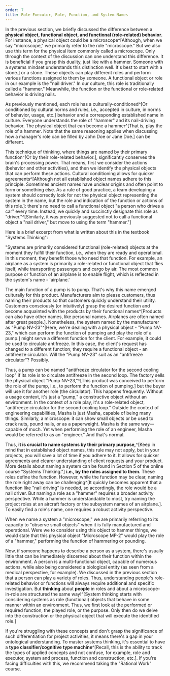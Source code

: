 ```yaml
---
order: 7
title: Role Executor, Role, Function, and System Names
---
```


In the previous section, we briefly discussed the difference between a **physical object, functional object, and functional (role-related) behavior**. For instance, a physical object could be a microscope^[Although, when we say "microscope," we primarily refer to the role "microscope." But we also use this term for the physical item commonly called a microscope. Only through the context of the discussion can one understand this difference. It is beneficial if you grasp this duality, just like with a hammer. Someone with a systems mindset understands this distinction well. It's best to start with a stone.] or a stone. These objects can play different roles and perform various functions assigned to them by someone. A functional object or role in our example is the "nail driver." In our culture, this role is traditionally called a "hammer." Meanwhile, the function or the functional or role-related behavior is driving nails.

As previously mentioned, each role has a culturally-conditioned^[Or conditioned by cultural norms and rules, i.e., accepted in culture, in norms of behavior, usage, etc.] behavior and a corresponding established name in culture. Everyone understands the role of "hammer" and its nail-driving behavior. The physical object that can become a hammer^[That is, play the role of a hammer. Note that the same reasoning applies when discussing how a manager's role can be filled by John Doe or Jane Doe.] can be different.

This technique of thinking, where things are named by their primary function^[Or by their role-related behavior.], significantly conserves the brain's processing power. That means, first we consider the actions (behavior and other activities), and then we identify the physical objects that can perform these actions. Cultural conditioning allows for quicker agreements^[Although not all established object names adhere to this principle. Sometimes ancient names have unclear origins and often point to form or something else. As a rule of good practice, a team developing a system should correctly look for not the physical object representing the system in the name, but the role and indication of the function or actions of this role.]: there's no need to call a functional object "a person who drives a car" every time. Instead, we quickly and succinctly designate this role as "driver."^[Similarly, it was previously suggested not to call a functional object a "nail driver," but move to using the term "hammer."]

Here is a brief excerpt from what is written about this in the textbook "Systems Thinking":

"Systems are primarily considered functional (role-related) objects at the moment they fulfill their function, i.e., when they are ready and operational. In this moment, they benefit those who need that function. For example, an airplane as a system is primarily a role-related or functional object that flies itself, while transporting passengers and cargo by air. The most common purpose or function of an airplane is to enable flight, which is reflected in the system's name - 'airplane.'

The main function of a pump is to pump. That's why this name emerged culturally for this product. Manufacturers aim to please customers, thus naming their products so that customers quickly understand their utility. Customers consciously (or intuitively) grasp the desired function and become acquainted with the products by their functional names^[Products can also have other names, like personal names. Airplanes are often named after great people.]. Nonetheless, the system named by the manufacturer as "Pump NV-23"^[Here, we're dealing with a physical object - "Pump NV-23," which can perform the function of pumping and play the role of a pump.] might serve a different function for the client. For example, it could be used to circulate antifreeze. In this case, the client's request has changed to a different function; they require a functional object - an antifreeze circulator. Will the "Pump NV-23" suit as an "antifreeze circulator"? Possibly.

Thus, a pump can be named "antifreeze circulator for the second cooling loop" if its role is to circulate antifreeze in the second loop. The factory sells the physical object "Pump NV-23,"^[This product was conceived to perform the role of the pump, i.e., to perform the function of pumping.] but the buyer will use it for another role (the circulator). This happens frequently. Without a usage context, it's just a "pump," a constructive object without an environment. In the context of a role play, it's a role-related object, "antifreeze circulator for the second cooling loop." Outside the context of engineering capabilities, Masha is just Masha, capable of being many things. Similarly, a microscope: it can show small objects or be used to crack nuts, pound nails, or as a paperweight. Masha is the same way—capable of much. Yet when performing the role of an engineer, Masha would be referred to as an "engineer." And that's normal.

Thus, **it is crucial to name systems by their primary purpose,**^[Keep in mind that in established object names, this rule may not apply, but in your projects, you will save a lot of time if you adhere to it. It allows for quicker agreements and clearer understanding of client requests and your product. More details about naming a system can be found in Section 5 of the online course "Systems Thinking."] **i.e., by the roles assigned to them.** These roles define the function. However, while the function may be clear, naming the role right away can be challenging^[It quickly becomes apparent that a function like "nail driving" is needed, so accordingly, the role would be a nail driver. But naming a role as a "hammer" requires a broader activity perspective. While a hammer is understandable to most, try naming the project roles at an aircraft factory or the subsystem names of an airplane.]. To easily find a role's name, one requires a robust activity perspective.

When we name a system a "microscope," we are primarily referring to its capacity to "observe small objects" when it is fully manufactured and operational. Were we to consider using this object to hammer things, we would state that this physical object "Microscope MP-2" would play the role of a "hammer," performing the function of hammering or pounding.

Now, if someone happens to describe a person as a system, there's usually little that can be immediately discerned about their function within the environment. A person is a multi-functional object, capable of numerous actions, while also being considered a biological entity (as seen from a medical perspective, for example). We discussed in the previous section that a person can play a variety of roles. Thus, understanding people's role-related behavior or functions will always require additional and specific investigation. But **thinking** about **people** in roles and about a microscope-in-role are structured the same way!^[System thinking starts with considering systems as role (functional) objects that behave in some manner within an environment. Thus, we first look at the performed or required function, the played role, or the purpose. Only then do we delve into the construction or the physical object that will execute the identified role.]

If you're struggling with these concepts and don't grasp the significance of such differentiation for project activities, it means there's a gap in your ontological understanding. To master systems thinking, it's essential to have a **type classifier/cognitive type machine**^[Recall, this is the ability to track the types of applied concepts and not confuse, for example, role and executor, system and process, function and construction, etc.]. If you're facing difficulties with this, we recommend taking the "Rational Work" course.